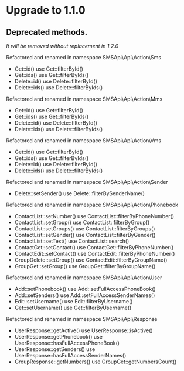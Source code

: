 # Upgrade to 1.1.0

## Deprecated methods.

*It will be removed without replacement in 1.2.0*

Refactored and renamed in namespace SMSApi\Api\Action\Sms

- Get::id() use Get::filterById()
- Get::ids() use Get::filterByIds()
- Delete::id() use Delete::filterById()
- Delete::ids() use Delete::filterByIds()

Refactored and renamed in namespace SMSApi\Api\Action\Mms

- Get::id() use Get::filterById()
- Get::ids() use Get::filterByIds()
- Delete::id() use Delete::filterById()
- Delete::ids() use Delete::filterByIds()

Refactored and renamed in namespace SMSApi\Api\Action\Vms

- Get::id() use Get::filterById()
- Get::ids() use Get::filterByIds()
- Delete::id() use Delete::filterById()
- Delete::ids() use Delete::filterByIds()

Refactored and renamed in namespace SMSApi\Api\Action\Sender

- Delete::setSender() use Delete::filterBySenderName()

Refactored and renamed in namespace SMSApi\Api\Action\Phonebook

- ContactList::setNumber() use ContactList::filterByPhoneNumber()
- ContactList::setGroup() use ContactList::filterByGroup()
- ContactList::setGroups() use ContactList::filterByGroups()
- ContactList::setGender() use ContactList::filterByGender()
- ContactList::setText() use ContactList::search()
- ContactGet::setContact() use ContactGet::filterByPhoneNumber()
- ContactEdit::setContact() use ContactEdit::filterByPhoneNumber()
- GroupDelete::setGroup() use ContactEdit::filterByGroupName()
- GroupGet::setGroup() use GroupGet::filterByGroupName()

Refactored and renamed in namespace SMSApi\Api\Action\User

- Add::setPhonebook() use Add::setFullAccessPhoneBook()
- Add::setSenders() use Add::setFullAccessSenderNames()
- Edit::setUsername() use Edit::filterByUsername()
- Get::setUsername() use Get::filterByUsername()


Refactored and renamed in namespace SMSApi\Api\Response

- UserResponse::getActive() use UserResponse::isActive()
- UserResponse::getPhonebook() use UserResponse::hasFullAccessPhoneBook()
- UserResponse::getSenders() use UserResponse::hasFullAccessSenderNames()
- GroupResponse::getNumbers() use GroupGet::getNumbersCount()